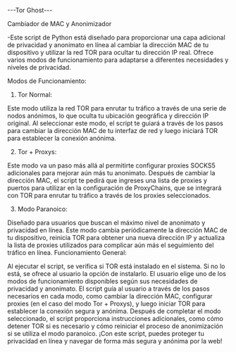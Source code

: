 ---Tor Ghost---

Cambiador de MAC y Anonimizador

-Este script de Python está diseñado para proporcionar una capa adicional de privacidad y anonimato en línea al cambiar la dirección MAC de tu dispositivo y utilizar la red TOR para ocultar tu dirección IP real. Ofrece varios modos de funcionamiento para adaptarse a diferentes necesidades y niveles de privacidad.

Modos de Funcionamiento:


1. Tor Normal:

Este modo utiliza la red TOR para enrutar tu tráfico a través de una serie de nodos anónimos, lo que oculta tu ubicación geográfica y dirección IP original.
Al seleccionar este modo, el script te guiará a través de los pasos para cambiar la dirección MAC de tu interfaz de red y luego iniciará TOR para establecer la conexión anónima.


2. Tor + Proxys:

Este modo va un paso más allá al permitirte configurar proxies SOCKS5 adicionales para mejorar aún más tu anonimato.
Después de cambiar la dirección MAC, el script te pedirá que ingreses una lista de proxies y puertos para utilizar en la configuración de ProxyChains, que se integrará con TOR para enrutar tu tráfico a través de los proxies seleccionados.


3. Modo Paranoico:

Diseñado para usuarios que buscan el máximo nivel de anonimato y privacidad en línea.
Este modo cambia periódicamente la dirección MAC de tu dispositivo, reinicia TOR para obtener una nueva dirección IP y actualiza la lista de proxies utilizados para complicar aún más el seguimiento del tráfico en línea.
Funcionamiento General:

Al ejecutar el script, se verifica si TOR está instalado en el sistema. Si no lo está, se ofrece al usuario la opción de instalarlo.
El usuario elige uno de los modos de funcionamiento disponibles según sus necesidades de privacidad y anonimato.
El script guía al usuario a través de los pasos necesarios en cada modo, como cambiar la dirección MAC, configurar proxies (en el caso del modo Tor + Proxys), y luego iniciar TOR para establecer la conexión segura y anónima.
Después de completar el modo seleccionado, el script proporciona instrucciones adicionales, como cómo detener TOR si es necesario y cómo reiniciar el proceso de anonimización si se utiliza el modo paranoico.
¡Con este script, puedes proteger tu privacidad en línea y navegar de forma más segura y anónima por la web!
